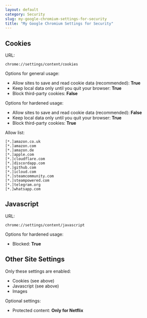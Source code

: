 ```yaml
---
layout: default
category: Security
slug: my-google-chromium-settings-for-security
title: "My Google Chromium Settings for Security"
---
```


## Cookies

URL:
```
chrome://settings/content/cookies
```

Options for general usage:
- Allow sites to save and read cookie data (recommended): **True**
- Keep local data only until you quit your browser: **True**
- Block third-party cookies: **False**

Options for hardened usage:
- Allow sites to save and read cookie data (recommended): **False**
- Keep local data only until you quit your browser: **True**
- Block third-party cookies: **True**

Allow list:
```
[*.]amazon.co.uk
[*.]amazon.com
[*.]amazon.de
[*.]apple.com
[*.]cloudflare.com
[*.]discordapp.com
[*.]github.com
[*.]icloud.com
[*.]steamcommunity.com
[*.]steampowered.com
[*.]telegram.org
[*.]whatsapp.com
```

## Javascript

URL:
```
chrome://settings/content/javascript
```

Options for hardened usage:
- Blocked: **True**

## Other Site Settings

Only these settings are enabled:
- Cookies (see above)
- Javascript (see above)
- Images

Optional settings:
- Protected content: **Only for Netflix**
